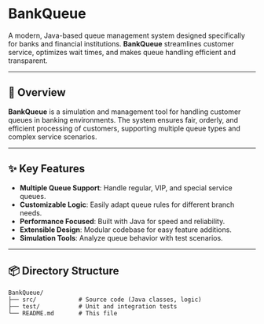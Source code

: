 # BankQueue

A modern, Java-based queue management system designed specifically for banks and financial institutions. **BankQueue** streamlines customer service, optimizes wait times, and makes queue handling efficient and transparent.

---

## 🚩 Overview

**BankQueue** is a simulation and management tool for handling customer queues in banking environments. The system ensures fair, orderly, and efficient processing of customers, supporting multiple queue types and complex service scenarios.

---

## ✨ Key Features

- **Multiple Queue Support**: Handle regular, VIP, and special service queues.
- **Customizable Logic**: Easily adapt queue rules for different branch needs.
- **Performance Focused**: Built with Java for speed and reliability.
- **Extensible Design**: Modular codebase for easy feature additions.
- **Simulation Tools**: Analyze queue behavior with test scenarios.

---

## 📦 Directory Structure

```
BankQueue/
├── src/            # Source code (Java classes, logic)
├── test/           # Unit and integration tests
└── README.md       # This file
```
